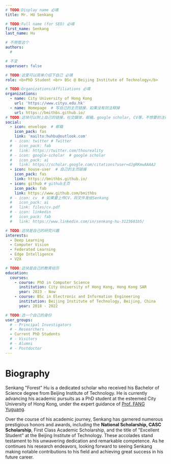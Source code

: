 ```yaml
---
# TODO:Display name 必填
title: Mr. HU Senkang  

# TODO:Full name (for SEO) 必填
first_name: Senkang  
last_name: Hu

# 不用管这个
authors:
  # 

# 不变
superuser: false

# TODO:这里可以简单介绍下自己 必填
role: <b>PhD Student <br> BSc @ Beijing Institute of Technology</b>

# TODO:Organizations/Affiliations 必填
organizations:
  - name: City University of Hong Kong 
    url: 'https://www.cityu.edu.hk'
  - name: Homepage  # 写自己的主页链接，如果没有则注释掉
    url: https://bmithbs.github.io/
# TODO:这块可以附上自己的链接，社交媒体，邮箱，google scholar, CV等，不想要的注释掉即可
social:
  - icon: envelope  # 邮箱
    icon_pack: fas
    link: 'mailto:huhbu@outlook.com'
  # - icon: twitter # Twitter
  #   icon_pack: fab  
  #   link: https://twitter.com/thoureality
  # - icon: google-scholar  # google scholar
  #   icon_pack: ai
  #   link: https://scholar.google.com/citations?user=dJgRKmwAAAAJ
  - icon: house-user  # 自己的主页链接
    icon_pack: fas
    link: https://bmithbs.github.io/
  - icon: github # github主页
    icon_pack: fab   
    link: https://www.github.com/bmithbs
  # - icon: cv  # 如果要上传CV，将文件发给Senkang
  #   icon_pack: ai
  #   link: files/cv.pdf
  # - icon: linkedin 
  #   icon_pack: fab
  #   link: https://www.linkedin.com/in/senkang-hu-3123681b5/

# TODO:这块是自己的研究兴趣
interests:
  - Deep Learning
  - Computer Vision
  - Federated Learning
  - Edge Intelligence
  - V2X

# TODO:这块是自己的教育经历
education:
  courses:
    - course: PhD in Computer Science
      institution: City University of Hong Kong, Hong Kong SAR
      year: 2023 - Now
    - course: BSc in Electronic and Information Engineering 
      institution: Beijing Institute of Technology, Beijing, China
      year: 2018 - 2022

# TODO:选一个自己的身份
user_groups:
  # - Principal Investigators
  # - Researchers
  - Current PhD Students
  # - Visitors
  # - Alumni
  # - Postdoctor
---
```

<!-- TODO:写自己的Biography -->
# Biography
<!-- <p style="text-align:justify">  -->
Senkang "Forest" Hu is a dedicated scholar who received his Bachelor of Science degree from Beijing Institute of Technology. He is currently advancing his academic pursuits as a PhD student at the esteemed City University of Hong Kong, under the expert guidance of <a href="https://www.cs.cityu.edu.hk/~yugufang/">Prof. FANG Yuguang</a>. 

Over the course of his academic journey, Senkang has garnered numerous prestigious honors and awards, including the <b>National Scholarship, CASC Scholarship</b>, First Class Academic Scholarship, and the title of "Excellent Student" at the Beijing Institute of Technology. These accolades stand testament to his unwavering dedication and remarkable competence. As he continues his research endeavors, looking forward to seeing Senkang making notable contributions to his field and achieving great success in his future career.